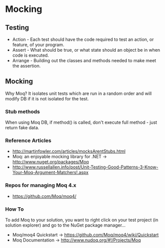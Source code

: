 # Mocking

## Testing

* Action - Each test should have the code required to test an action, or feature, of your program.
* Assert - What should be true, or what state should an object be in when code is executed.
* Arrange - Building out the classes and methods needed to make meet the assertion.

## Mocking

Why Moq?  It isolates unit tests which are run in a random order and will modify DB if it is not isolated for the test.

### Stub methods

When using Moq DB, if method() is called, don't execute full method - just return fake data.

### Reference Articles

* http://martinfowler.com/articles/mocksArentStubs.html
* Moq: an enjoyable mocking library for .NET ->
http://www.nuget.org/packages/Moq
* http://www.russellallen.info/post/Unit-Testing-Good-Patterns-3-Know-Your-Moq-Argument-Matchers!.aspx

### Repos for managing Moq 4.x

* https://github.com/Moq/moq4/

### How To

To add Moq to your solution, you want to right click on your test project (in solution explorer) and go to the NuGet package manager...

* Moq/moq4 Quickstart -> https://github.com/Moq/moq4/wiki/Quickstart
* Moq Documentation -> http://www.nudoq.org/#!/Projects/Moq